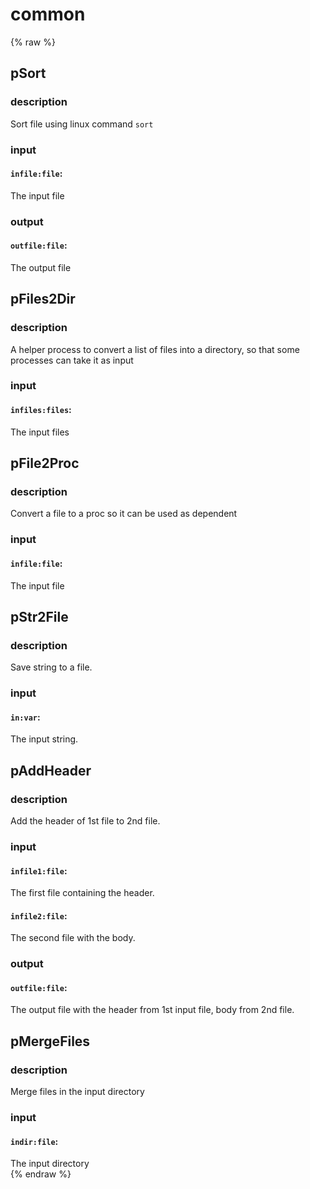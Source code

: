 # common
<!-- toc -->
{% raw %}

## pSort

### description
Sort file using linux command `sort`

### input
#### `infile:file`:
The input file  

### output
#### `outfile:file`:
The output file  

## pFiles2Dir

### description
A helper process to convert a list of files into a directory, so that some processes can take it as input

### input
#### `infiles:files`:
The input files  

## pFile2Proc

### description
Convert a file to a proc so it can be used as dependent

### input
#### `infile:file`:
The input file  

## pStr2File

### description
Save string to a file.

### input
#### `in:var`:
The input string.  

## pAddHeader

### description
Add the header of 1st file to 2nd file.

### input
#### `infile1:file`:
The first file containing the header.  
#### `infile2:file`:
The second file with the body.  

### output
#### `outfile:file`:
The output file with the header from 1st input file, body from 2nd file.  

## pMergeFiles

### description
Merge files in the input directory

### input
#### `indir:file`:
The input directory  
{% endraw %}
